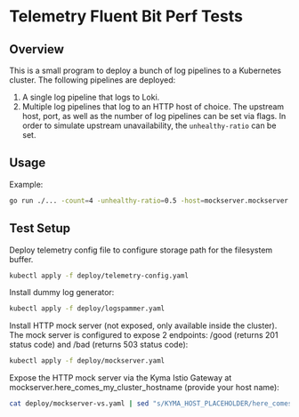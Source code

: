 # Telemetry Fluent Bit Perf Tests

## Overview

This is a small program to deploy a bunch of log pipelines to a Kubernetes cluster. The following pipelines are deployed:
1. A single log pipeline that logs to Loki.
2. Multiple log pipelines that log to an HTTP host of choice. The upstream host, port, as well as the number of log pipelines can be set via flags.
In order to simulate upstream unavailability, the `unhealthy-ratio` can be set.

## Usage

Example:
```bash
go run ./... -count=4 -unhealthy-ratio=0.5 -host=mockserver.mockserver -port=1080
```

## Test Setup

Deploy telemetry config file to configure storage path for the filesystem buffer.

```bash
kubectl apply -f deploy/telemetry-config.yaml
```

Install dummy log generator:
```bash
kubectl apply -f deploy/logspammer.yaml
```

Install HTTP mock server (not exposed, only available inside the cluster). The mock server is configured to expose 2 endpoints: /good (returns 201 status code) and /bad (returns 503 status code):
```bash
kubectl apply -f deploy/mockserver.yaml
```

Expose the HTTP mock server via the Kyma Istio Gateway at mockserver.here_comes_my_cluster_hostname (provide your host name):
```bash
cat deploy/mockserver-vs.yaml | sed "s/KYMA_HOST_PLACEHOLDER/here_comes_my_cluster_hostname/g" | kubectl apply -f -
``` 

